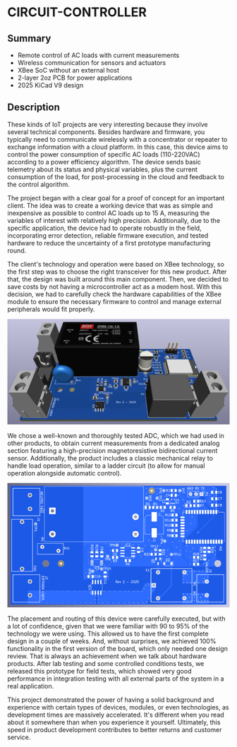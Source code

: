 # CIRCUIT-CONTROLLER

## Summary
- Remote control of AC loads with current measurements
- Wireless communication for sensors and actuators
- XBee SoC without an external host
- 2-layer 2oz PCB for power applications
- 2025 KiCad V9 design

## Description
These kinds of IoT projects are very interesting because they involve several technical components. Besides hardware and firmware, you typically need to communicate wirelessly with a concentrator or repeater to exchange information with a cloud platform. In this case, this device aims to control the power consumption of specific AC loads (110-220VAC) according to a power efficiency algorithm. The device sends basic telemetry about its status and physical variables, plus the current consumption of the load, for post-processing in the cloud and feedback to the control algorithm.

The project began with a clear goal for a proof of concept for an important client. The idea was to create a working device that was as simple and inexpensive as possible to control AC loads up to 15 A, measuring the variables of interest with relatively high precision. Additionally, due to the specific application, the device had to operate robustly in the field, incorporating error detection, reliable firmware execution, and tested hardware to reduce the uncertainty of a first prototype manufacturing round.

The client's technology and operation were based on XBee technology, so the first step was to choose the right transceiver for this new product. After that, the design was built around this main component. Then, we decided to save costs by not having a microcontroller act as a modem host. With this decision, we had to carefully check the hardware capabilities of the XBee module to ensure the necessary firmware to control and manage external peripherals would fit properly.

![alt text](assembly.png)


We chose a well-known and thoroughly tested ADC, which we had used in other products, to obtain current measurements from a dedicated analog section featuring a high-precision magnetoresistive bidirectional current sensor. Additionally, the product includes a classic mechanical relay to handle load operation, similar to a ladder circuit (to allow for manual operation alongside automatic control).

![alt text](layout.png)


The placement and routing of this device were carefully executed, but with a lot of confidence, given that we were familiar with 90 to 95% of the technology we were using. This allowed us to have the first complete design in a couple of weeks. And, without surprises, we achieved 100% functionality in the first version of the board, which only needed one design review. That is always an achievement when we talk about hardware products. After lab testing and some controlled conditions tests, we released this prototype for field tests, which showed very good performance in integration testing with all external parts of the system in a real application.

This project demonstrated the power of having a solid background and experience with certain types of devices, modules, or even technologies, as development times are massively accelerated. It's different when you read about it somewhere than when you experience it yourself. Ultimately, this speed in product development contributes to better returns and customer service.